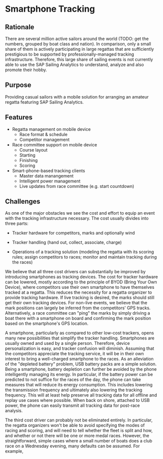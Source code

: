 # Smartphone Tracking

## Rationale
There are several million active sailors around the world (TODO: get the numbers, grouped by boat class and nation). In comparison, only a small share of them is actively participating in large regattas that are sufficiently prestigious to be supported by professionally-managed tracking infrastructure. Therefore, this large share of sailing events is not currently able to use the SAP Sailing Analytics to understand, analyze and also promote their hobby.


## Purpose

Providing casual sailors with a mobile solution for arranging an amateur regatta featuring SAP Sailing Analytics.

## Features

* Regatta management on mobile device
    * Race format & schedule
    * Competitor management
* Race committee support on mobile device
    * Course layout
    * Starting
    * Finishing
    * Scoring
* Smart-phone-based tracking clients
    * Master data manangement
    * Intelligent power management
    * Live updates from race committee (e.g. start countdown)

## Challenges
As one of the major obstacles we see the cost and effort to equip an event with the tracking infrastructure necessary. The cost usually divides into three parts:

* Tracker hardware for competitors, marks and optionally wind

* Tracker handling (hand out, collect, associate, charge)

* Operations of a tracking solution (modeling the regatta with its scoring rules; assign competitors to races; monitor and maintain tracking during the races)

We believe that all three cost drivers can substantially be improved by introducing smartphones as tracking devices. The cost for tracker hardware can be lowered, mostly according to the principle of BYOD (Bring Your Own Device), where competitors use their own smartphone to have themselves tracked at a regatta. This reduces the necessity for a regatta organizer to provide tracking hardware. If live tracking is desired, the marks should still get their own tracking devices. For non-live events, we believe that the mark positions can largely be inferred from the competitors' GPS tracks. Alternatively, a race committee can "ping" the marks by simply driving a boat there with a smartphone on board and confirming the mark position based on the smartphone's GPS location.

A smartphone, particularly as compared to other low-cost trackers, opens many new possibilities that simplify the tracker handling. Smartphones are usually owned and used by a single person. Therefore, device personalization is easy, and tracker confusion will diminish. Assuming that the competitors appreciate the tracking service, it will be in their own interest to bring a well-charged smartphone to the races. As an alleviation of the "depleted battery" problem, USB battery packs are a simple solution. Being a smartphone, battery depletion can further be avoided by the phone intelligently managing its energy. In particular, if the battery power can be predicted to not suffice for the races of the day, the phone can take measures that will reduce its energy consumption. This includes lowering the transmission frequency and ultimately also lowering the tracking frequency. This will at least help preserve all tracking data for all offline and replay use cases where possible. When back on shore, attached to USB power, the phone can easily transmit all tracking data for post-race analysis.

The third cost driver can probably not be eliminated entirely. In particular, the regatta organizers won't be able to avoid specifying the modes of racing and scoring, and will need to tell whether the fleet is split and how, and whether or not there will be one or more medal races. However, the straightforward, simple cases where a small number of boats does a club race on a Wednesday evening, many defaults can be assumed. For example, 